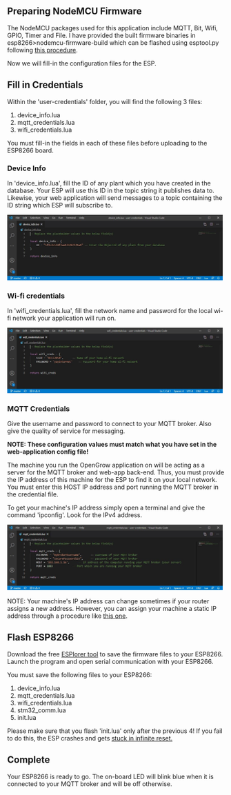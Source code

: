 ## Preparing NodeMCU Firmware

The NodeMCU packages used for this application include MQTT, Bit, Wifi, GPIO, Timer and File. I have provided the built firmware binaries in esp8266>nodemcu-firmware-build which can be flashed using esptool.py following [this procedure](https://nodemcu.readthedocs.io/en/master/flash/).

Now we will fill-in the configuration files for the ESP.

## Fill in Credentials

Within the 'user-credentials' folder, you will find the following 3 files:
1. device_info.lua
1. mqtt_credentials.lua
1. wifi_credentials.lua

You must fill-in the fields in each of these files before uploading to the ESP8266 board.

### Device Info

In 'device_info.lua', fill the ID of any plant which you have created in the database. Your ESP will use this ID in the topic string it publishes data to. Likewise, your web application will send messages to a topic containing the ID string which ESP will subscribe to.

<img src="../images/esp_config_device.jpg" width="500" />

### Wi-fi credentials

In 'wifi_credentials.lua', fill the network name and password for the local wi-fi network your application will run on.

<img src="../images/esp_config_wifi.jpg" width="500" />

### MQTT Credentials

Give the username and password to connect to your MQTT broker. Also give the quality of service for messaging. 

**NOTE: These configuration values must match what you have set in the web-application config file!**

The machine you run the OpenGrow application on will be acting as a server for the MQTT broker and web-app back-end. Thus, you must provide the IP address of this machine for the ESP to find it on your local network. You must enter this HOST IP address and port running the MQTT broker in the credential file.

To get your machine's IP address simply open a terminal and give the command 'ipconfig'. Look for the IPv4 address.

<img src="../images/esp_config_mqtt.jpg" width="500" />

NOTE: Your machine's IP address can change sometimes if your router assigns a new address. However, you can assign your machine a static IP address through a procedure like [this one](https://www.youtube.com/watch?v=5iRp1Nug0PU&t=30s).

## Flash ESP8266

Download the free [ESPlorer tool](https://esp8266.ru/esplorer/) to save the firmware files to your ESP8266. Launch the program and open serial communication with your ESP8266.

You must save the following files to your ESP8266:

1. device_info.lua
1. mqtt_credentials.lua
1. wifi_credentials.lua
1. stm32_comm.lua
1. init.lua

Please make sure that you flash 'init.lua' only after the previous 4! If you fail to do this, the ESP crashes and gets [stuck in infinite reset.](https://nodemcu.readthedocs.io/en/master/upload/)

## Complete

Your ESP8266 is ready to go. The on-board LED will blink blue when it is connected to your MQTT broker and will be off otherwise.
